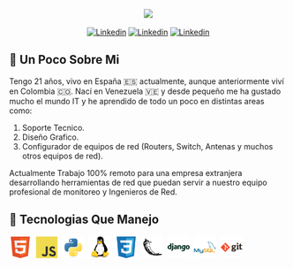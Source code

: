 <div id="header" align="center">
  <img class="img_profile" src="https://media.giphy.com/media/v1.Y2lkPTc5MGI3NjExaGI1MTEzc25kaTk1dTlydHJ5d2w0MnB0cXN1Zjh6c255MXB1ajNvZiZlcD12MV9pbnRlcm5hbF9naWZfYnlfaWQmY3Q9Zw/bi6RQ5x3tqoSI/giphy.gif" width="360px" heigh="300px" />
</div>

<div id="badges" align="center">

[![Linkedin](https://img.shields.io/badge/LinkedIn-blue?style=for-the-badge&logo=linkedin&logoColor=white)](https://www.linkedin.com/in/erick-alejandro-g-b-14a962266/)
[![Linkedin](https://img.shields.io/badge/Facebook-blue?style=for-the-badge&logo=Facebook&logoColor=white)]([https://digitalocean.com](https://www.facebook.com/people/Erick-Alejandro-Graterol/pfbid0v99JkKkBHfw61wqqLd1iLQUYNQD8WtzWaEW8HZvPaCmAo6ybepmwgcTuxt6yLQa9l/"))
[![Linkedin](https://img.shields.io/badge/Instagram-purple?style=for-the-badge&logo=Instagram&logoColor=white)](https://www.instagram.com/eirikr358/)

</div>

## 👋 Un Poco Sobre Mi
Tengo 21 años, vivo en España 🇪🇸 actualmente, aunque anteriormente viví en Colombia 🇨🇴. Nací en Venezuela 🇻🇪 y desde pequeño me ha gustado mucho el mundo IT y he aprendido de todo un poco en distintas areas como:
 1. Soporte Tecnico.
 2. Diseño Grafico.
 3. Configurador de equipos de red (Routers, Switch, Antenas y muchos otros equipos de red).

Actualmente Trabajo 100% remoto para una empresa extranjera desarrollando herramientas de red que puedan servir a nuestro equipo profesional de monitoreo y Ingenieros de Red.


## 🚀 Tecnologias Que Manejo

<div>
<img src="https://github.com/devicons/devicon/blob/master/icons/html5/html5-original.svg" title="HTML5" alt="HTML" width="40" height="40"/>&nbsp;
<img src="https://github.com/devicons/devicon/blob/master/icons/javascript/javascript-original.svg" title="JavaScript" alt="JavaScript" width="40" height="40"/>&nbsp;
<img src="https://github.com/devicons/devicon/blob/master/icons/python/python-original.svg" title="Python"  alt="" width="40" height="40"/>&nbsp;
  <img src="https://github.com/devicons/devicon/blob/master/icons/linux/linux-original.svg" title="Linux"  alt="" width="40" height="40"/>&nbsp;
  <img src="https://github.com/devicons/devicon/blob/master/icons/css3/css3-original.svg" title="CSS3"  alt="" width="40" height="40"/>&nbsp;
  <img src="https://github.com/devicons/devicon/blob/master/icons/flask/flask-original.svg" title="Flask"  alt="" width="40" height="40"/>&nbsp;
  <img src="https://github.com/devicons/devicon/blob/master/icons/django/django-plain-wordmark.svg" title="Django"  alt="" width="40" height="40"/>&nbsp;
<img src="https://github.com/devicons/devicon/blob/master/icons/mysql/mysql-original-wordmark.svg" title="MySQL"  alt="MySQL" width="40" height="40"/>&nbsp;
<img src="https://github.com/devicons/devicon/blob/master/icons/git/git-original-wordmark.svg" title="Git" **alt="Git" width="40" height="40"/>
</div>
